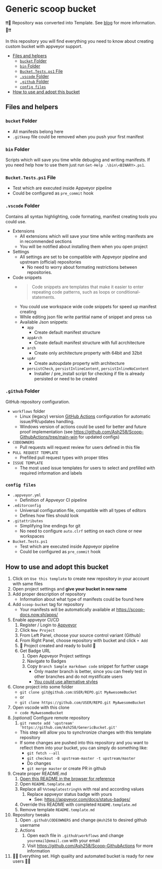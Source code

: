 # Generic scoop bucket

❗❗🎉 Repository was converted into Template. See [blog](https://github.blog/2019-06-06-generate-new-repositories-with-repository-templates/?utm_campaign=1559837005&utm_medium=social&utm_source=twitter&utm_content=1559837005) for more information. 🎉❗❗

In this repository you will find everything you need to know about creating custom bucket with appveyor support.

- [Files and helpers](#files-and-helpers)
    - [`bucket` Folder](#bucket-folder)
    - [`bin` Folder](#bin-folder)
    - [`Bucket.Tests.ps1` File](#buckettestsps1-file)
    - [`.vscode` Folder](#vscode-folder)
    - [`.github` Folder](#github-folder)
    - [`config files`](#config-files)
- [How to use and adopt this bucket](#how-to-use-and-adopt-this-bucket)

## Files and helpers

### `bucket` Folder

- All manifests belong here
- `.gitkeep` file could be removed when you push your first manifest

### `bin` Folder

Scripts which will save you time while debuging and writing manifests.
If you need help how to use them just run `Get-Help .\bin\<BINARY>.ps1`.

### `Bucket.Tests.ps1` File

- Test which are executed inside Appveyor pipeline
- Could be configured as `pre_commit` hook

### `.vscode` Folder

Contains all syntax highlighting, code formating, manifest creating tools you could use.

- Extensions
    - All extensions which will save your time while writing manifests are in recommended sections
    - You will be notified about installing them when you open project
- Settings
    - All settings are set to be compatible with Appveyor pipeline and upstream (official) repositories
        - No need to worry about formating restrictions between repositories.
- Code snippets
    - > Code snippets are templates that make it easier to enter repeating code patterns, such as loops or conditional-statements.
    - You could use workspace wide code snippets for speed up manifest creating
    - While editing json file write partitial name of snippet and press `tab`
    - Available Json snippets:
        - `app`
            - Create default manifest structure
        - `appArch`
            - Create default manifest structure with full acrchitecture
        - `arch`
            - Create only architecture property with 64bit and 32bit
        - `upAr`
            - Create autoupdate property with architecture
        - `persistCheck`, `persistInlineContent`, `persistInlineNoContent`
            - Installer / pre_install script for checking if file is already persisted or need to be created

### `.github` Folder

GitHub repository configuration.

- `workflows` folder
    - Linux (legacy) version [GitHub Actions](https://github.com/features/actions) configuration for automatic issue/PR/updates handling.
    - Windows version of actions could be used for better and future proof implementation (see <https://github.com/Ash258/Scoop-GithubActions/tree/main-win> for updated configs)
- `CODEOWNERS`
    - Pull requests will request review for users defined in this file
- `PULL REQUEST TEMPLATE`
    - Prefilled pull request types with proper titles
- `ISSUE TEMPLATE`
    - The most used issue templates for users to select and prefilled with required information and labels

### `config files`

- `.appveyor.yml`
    - Definition of Appveyor CI pipeline
- `.editorconfig`
    - Universal configuration file, compatible with all types of editors
    - Defines how files should look
- `.gitattributes`
    - Simplifying line endings for git
    - No need to configure `auto.clrf` setting on each clone or new workspaces
- `Bucket.Tests.ps1`
    - Test which are executed inside Appveyor pipeline
    - Could be configured as `pre_commit` hook

## How to use and adopt this bucket

1. Click on `Use this template` to create new repository in your account with same files
1. Open project settings and **give your bucket in new name**
1. Add proper description of repository
    - Information about what type of manifests could be found here
1. Add `scoop-bucket` tag for repository
    - Your manifests will be automatically available at <https://scoop-docs.now.sh/apps/>
1. Enable appveyor CI/CD
    1. Register / Login to [Appveyor](https://ci.appveyor.com/login)
    1. Click `New Project`
    1. From Left Panel, choose your source control variant (Github)
    1. From Right Panel, choose repository with bucket and click `+ Add`
    1. 🎉 Project created and ready to build 🎉
    1. Get Badge URL
        1. Open Appveyor Project settings
        1. Navigate to Badges
        1. Copy `Branch Sample markdown code` snippet for further usage
            - Only master branch is better, since you can freely test in other branches and do not mystificate users
            - [You could use alternative styles](https://shields.io/category/build#styles)
1. Clone project into some folder
    - `git clone git@github.com:USER/REPO.git MyAwesomeBucket`
    - or
    - `git clone https://github.com/USER/REPO.git MyAwesomeBucket`
1. Open vscode with this clone
    - `code MyAwesomeBucket`
1. _[optional]_ Configure remote repository
    1. `git remote add 'upstream' 'https://github.com/Ash258/GenericBucket.git'`
    - This step will allow you to synchronize changes with this template repository
    - If some changes are pushed into this repository and you want to reflect them into your bucket, you can simply do something like:
        - `git fetch --all`
        - `git checkout -B upstream-master -t upstream/master`
        - Do changes
        - `git merge master` or create PR in github
1. Create proper README.md
    1. [Open this README in the browser for reference](https://github.com/Ash258/GenericBucket/tree/master/README.md)
    1. Open `README.template.md`
    1. Replace all `%%templatestring%%` with real and according values
        1. Replace appveyor status badge with yours
            - See: <https://appveyor.com/docs/status-badges/>
    1. Override this README with completed `README.template.md`
    1. Remove template `README.template.md`
1. Repository tweaks
    1. Open `.github\CODEOWNERS` and change `@Ash258` to desired github username
    1. Actions
        1. Open each file in `.github\workflows` and change `youremail@email.com` with your email
        1. Visit <https://github.com/Ash258/Scoop-GithubActions> for more information
1. 🎉🎉 Everything set. High quality and automated bucket is ready for new users 🎉🎉
